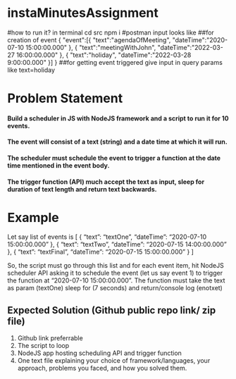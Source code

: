 # instaMinutesAssignment
#how to run it?
in terminal
cd src
npm i 
#postman input looks like
##for creation of event
{
    "event":[{
    "text":"agendaOfMeeting",
    "dateTime":"2020-07-10 15:00:00.000"
    },
    {
    "text":"meetingWithJohn",
    "dateTime":"2022-03-27 16:00:00.000"
    },
    {
    "text":"holiday",
    "dateTime":"2022-03-28 9:00:00.000"
    }]
   }
##for getting event triggered
give input in query params like
text=holiday
# Problem Statement
#### Build a scheduler in JS with NodeJS framework and a script to run it for 10 events.
#### The event will consist of a text (string) and a date time at which it will run.
#### The scheduler must schedule the event to trigger a function at the date time mentioned in the event body.
#### The trigger function (API) much accept the text as input, sleep for duration of text length and return text backwards.
# Example
Let say list of events is 
[
	{
		“text”: “textOne”,
		“dateTime”: “2020-07-10 15:00:00.000”
},
{
		“text”: “textTwo”,
		“dateTime”: “2020-07-15 14:00:00.000”
},
{
		“text”: “textFinal”,
		“dateTime”: “2020-07-15 15:00:00.000”
}
]

So, the script must go through this list and for each event item, hit NodeJS scheduler API asking it to schedule the event (let us say event 1) to trigger the function at “2020-07-10 15:00:00.000”. The function must take the text as param (textOne) sleep for (7 seconds) and return/console log (enotxet)
## Expected Solution (Github public repo link/ zip file)
1.	Github link preferrable
2.	The script to loop
3.	NodeJS app hosting scheduling API and trigger function
4.	One text file explaining your choice of framework/languages, your approach, problems you faced, and how you solved them.
